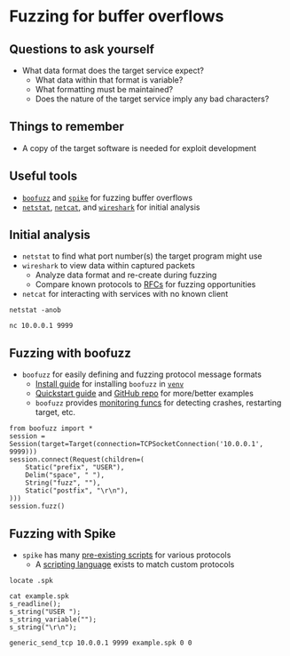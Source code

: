 # Fuzzing for buffer overflows

## Questions to ask yourself
  *  What data format does the target service expect?
      *  What data within that format is variable?
      *  What formatting must be maintained?
      *  Does the nature of the target service imply any bad characters?

## Things to remember
  *  A copy of the target software is needed for exploit development

## Useful tools
  *  [`boofuzz`](https://boofuzz.readthedocs.io/en/stable/index.html) and [`spike`](https://www.kali.org/tools/spike/) for fuzzing buffer overflows
  *  [`netstat`](https://learn.microsoft.com/en-us/windows-server/administration/windows-commands/netstat), [`netcat`](http://www.stearns.org/nc/), and [`wireshark`](https://www.wireshark.org/) for initial analysis

## Initial analysis
  *  `netstat` to find what port number(s) the target program might use
  *  `wireshark` to view data within captured packets
      *  Analyze data format and re-create during fuzzing
      *  Compare known protocols to [RFCs](https://www.ietf.org/process/rfcs/) for fuzzing opportunities
  *  `netcat` for interacting with services with no known client

```
netstat -anob
```

```
nc 10.0.0.1 9999
```

## Fuzzing with boofuzz
  *  `boofuzz` for easily defining and fuzzing protocol message formats
      *  [Install guide](https://boofuzz.readthedocs.io/en/stable/user/install.html) for installing `boofuzz` in [`venv`](https://docs.python.org/3/library/venv.html)
      *  [Quickstart guide](https://boofuzz.readthedocs.io/en/stable/user/quickstart.html) and [GitHub repo](https://github.com/jtpereyda/boofuzz/tree/master/examples) for more/better examples
      *  `boofuzz` provides [monitoring funcs](https://boofuzz.readthedocs.io/en/stable/user/monitors.html#) for detecting crashes, restarting target, etc.

```
from boofuzz import *
session = Session(target=Target(connection=TCPSocketConnection('10.0.0.1', 9999)))
session.connect(Request(children=(
    Static("prefix", "USER"),
    Delim("space", " "),
    String("fuzz", ""),
    Static("postfix", "\r\n"),
)))
session.fuzz()
```

## Fuzzing with Spike
  *  `spike` has many [pre-existing scripts](https://gitlab.com/kalilinux/packages/spike/-/tree/kali/master/src/audits) for various protocols
      *  A [scripting language](https://resources.infosecinstitute.com/topics/hacking/intro-to-fuzzing/) exists to match custom protocols

```
locate .spk
```

```
cat example.spk 
s_readline();
s_string("USER ");
s_string_variable("");
s_string("\r\n");
```

```
generic_send_tcp 10.0.0.1 9999 example.spk 0 0
```
